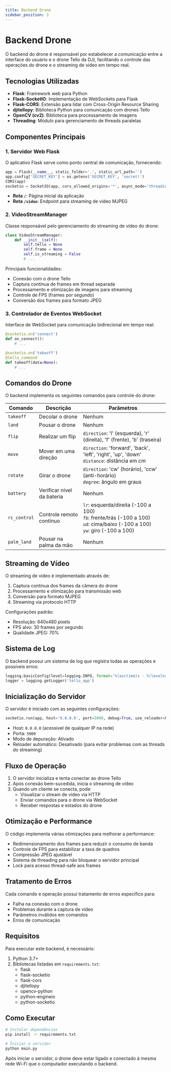 ```yaml
---
title: Backend Drone
sidebar_position: 3
---
```


# Backend Drone

O backend do drone é responsável por estabelecer a comunicação entre a interface do usuário e o drone Tello da DJI, facilitando o controle das operações do drone e o streaming de vídeo em tempo real.

## Tecnologias Utilizadas

- **Flask**: Framework web para Python
- **Flask-SocketIO**: Implementação de WebSockets para Flask
- **Flask-CORS**: Extensão para lidar com Cross-Origin Resource Sharing
- **djitellopy**: Biblioteca Python para comunicação com drones Tello
- **OpenCV (cv2)**: Biblioteca para processamento de imagens
- **Threading**: Módulo para gerenciamento de threads paralelas

## Componentes Principais

### 1. Servidor Web Flask

O aplicativo Flask serve como ponto central de comunicação, fornecendo:

```python
app = Flask(__name__, static_folder='.', static_url_path='')
app.config['SECRET_KEY'] = os.getenv('SECRET_KEY', 'secret!')
CORS(app)
socketio = SocketIO(app, cors_allowed_origins='*', async_mode='threading')
```

- **Rota `/`**: Página inicial da aplicação
- **Rota `/video`**: Endpoint para streaming de vídeo MJPEG

### 2. VideoStreamManager

Classe responsável pelo gerenciamento do streaming de vídeo do drone:

```python
class VideoStreamManager:
    def __init__(self):
        self.tello = None
        self.frame = None
        self.is_streaming = False
        # ...
```

Principais funcionalidades:
- Conexão com o drone Tello
- Captura contínua de frames em thread separada
- Processamento e otimização de imagens para streaming
- Controle de FPS (frames por segundo)
- Conversão dos frames para formato JPEG

### 3. Controlador de Eventos WebSocket

Interface de WebSocket para comunicação bidirecional em tempo real:

```python
@socketio.on('connect')
def on_connect():
    # ...

@socketio.on('takeoff')
@tello_command
def takeoff(data=None):
    # ...
```

## Comandos do Drone

O backend implementa os seguintes comandos para controle do drone:

| Comando | Descrição | Parâmetros |
|---------|-----------|------------|
| `takeoff` | Decolar o drone | Nenhum |
| `land` | Pousar o drone | Nenhum |
| `flip` | Realizar um flip | `direction`: 'l' (esquerda), 'r' (direita), 'f' (frente), 'b' (traseira) |
| `move` | Mover em uma direção | `direction`: 'forward', 'back', 'left', 'right', 'up', 'down'<br>`distance`: distância em cm |
| `rotate` | Girar o drone | `direction`: 'cw' (horário), 'ccw' (anti-horário)<br>`degree`: ângulo em graus |
| `battery` | Verificar nível da bateria | Nenhum |
| `rc_control` | Controle remoto contínuo | `lr`: esquerda/direita (-100 a 100)<br>`fb`: frente/trás (-100 a 100)<br>`ud`: cima/baixo (-100 a 100)<br>`yw`: giro (-100 a 100) |
| `palm_land` | Pousar na palma da mão | Nenhum |

## Streaming de Vídeo

O streaming de vídeo é implementado através de:

1. Captura contínua dos frames da câmera do drone
2. Processamento e otimização para transmissão web
3. Conversão para formato MJPEG
4. Streaming via protocolo HTTP

Configurações padrão:
- Resolução: 640x480 pixels
- FPS alvo: 30 frames por segundo
- Qualidade JPEG: 70%

## Sistema de Log

O backend possui um sistema de log que registra todas as operações e possíveis erros:

```python
logging.basicConfig(level=logging.INFO, format='%(asctime)s - %(levelname)s - %(message)s')
logger = logging.getLogger('tello_app')
```

## Inicialização do Servidor

O servidor é iniciado com as seguintes configurações:

```python
socketio.run(app, host='0.0.0.0', port=5000, debug=True, use_reloader=False, allow_unsafe_werkzeug=True)
```

- Host: `0.0.0.0` (acessível de qualquer IP na rede)
- Porta: `5000`
- Modo de depuração: Ativado
- Reloader automático: Desativado (para evitar problemas com as threads do streaming)

## Fluxo de Operação

1. O servidor inicializa e tenta conectar ao drone Tello
2. Após conexão bem-sucedida, inicia o streaming de vídeo
3. Quando um cliente se conecta, pode:
   - Visualizar o stream de vídeo via HTTP
   - Enviar comandos para o drone via WebSocket
   - Receber respostas e estados do drone

## Otimização e Performance

O código implementa várias otimizações para melhorar a performance:

- Redimensionamento dos frames para reduzir o consumo de banda
- Controle de FPS para estabilizar a taxa de quadros
- Compressão JPEG ajustável
- Sistema de threading para não bloquear o servidor principal
- Lock para acesso thread-safe aos frames

## Tratamento de Erros

Cada comando e operação possui tratamento de erros específico para:
- Falha na conexão com o drone
- Problemas durante a captura de vídeo
- Parâmetros inválidos em comandos
- Erros de comunicação

## Requisitos

Para executar este backend, é necessário:

1. Python 3.7+
2. Bibliotecas listadas em `requirements.txt`:
   - flask
   - flask-socketio
   - flask-cors
   - djitellopy
   - opencv-python
   - python-engineio
   - python-socketio

## Como Executar

```bash
# Instalar dependências
pip install -r requirements.txt

# Iniciar o servidor
python main.py
```

Após iniciar o servidor, o drone deve estar ligado e conectado à mesma rede Wi-Fi que o computador executando o backend.